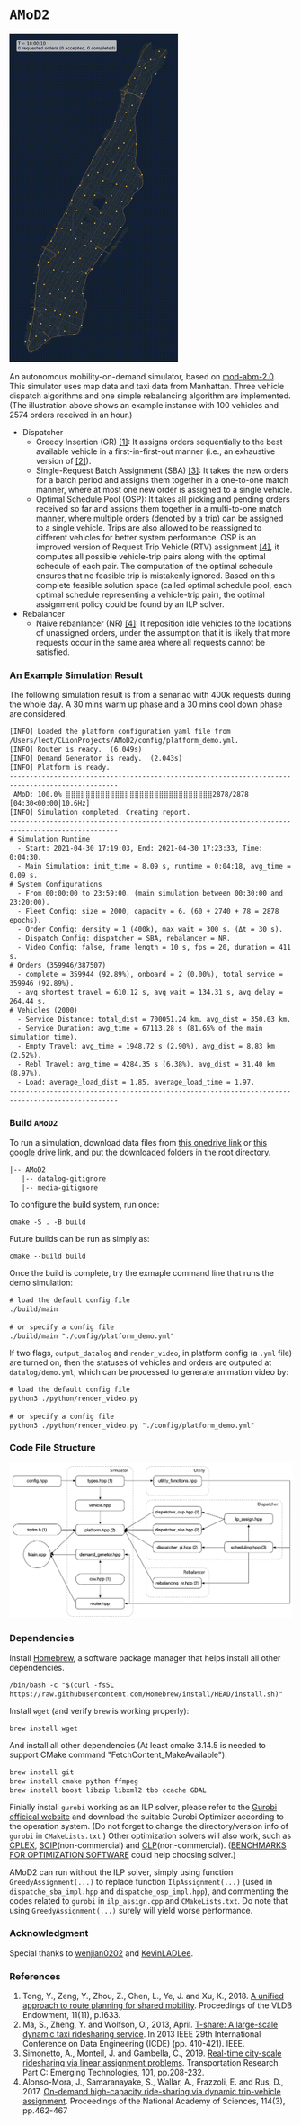 # `AMoD2`
<img src="https://github.com/Leot6/AMoD2/blob/main/doc/demo-100vehs.gif" width="300">

An autonomous mobility-on-demand simulator, based on [mod-abm-2.0](https://github.com/wenjian0202/mod-abm-2.0). This simulator uses map data and taxi data from Manhattan. Three vehicle dispatch algorithms and one simple rebalancing algorithm are implemented. (The illustration above shows an example instance with 100 vehicles and 2574 orders received in an hour.)

- Dispatcher
    - Greedy Insertion (GR) [[1]](https://github.com/Leot6/AMoD#references): It assigns orders sequentially to the best available vehicle in a first-in-first-out manner (i.e., an exhaustive version of [[2]](https://github.com/Leot6/AMoD#references)).
    - Single-Request Batch Assignment (SBA) [[3]](https://github.com/Leot6/AMoD#references): It takes the new orders for a batch period and assigns them together in a one-to-one match manner, where at most one new order is assigned to a single vehicle.
    - Optimal Schedule Pool (OSP): It takes all picking and pending orders received so far and assigns them together in a multi-to-one match manner, where multiple orders (denoted by a trip) can be assigned to a single vehicle. Trips are also allowed to be reassigned to different vehicles for better system performance. OSP is an improved version of Request Trip Vehicle (RTV) assignment [[4]](https://github.com/Leot6/AMoD#references), it computes all possible vehicle-trip pairs along with the optimal schedule of each pair. The computation of the optimal schedule ensures that no feasible trip is mistakenly ignored. Based on this complete feasible solution space (called optimal schedule pool, each optimal schedule representing a vehicle-trip pair), the optimal assignment policy could be found by an ILP solver.
- Rebalancer
    - Naive rebanlancer (NR) [[4]](https://github.com/Leot6/AMoD#references): It reposition idle vehicles to the locations of unassigned orders, under the assumption that it is likely that more requests occur in the same area where all requests cannot be satisfied.


### An Example Simulation Result
The following simulation result is from a senariao with 400k requests during the whole day. A 30 mins warm up phase and a 30 mins cool down phase are considered.
```
[INFO] Loaded the platform configuration yaml file from /Users/leot/CLionProjects/AMoD2/config/platform_demo.yml.
[INFO] Router is ready.  (6.049s)
[INFO] Demand Generator is ready.  (2.043s)
[INFO] Platform is ready.
-------------------------------------------------------------------------------------------------
 AMoD: 100.0% ⣿⣿⣿⣿⣿⣿⣿⣿⣿⣿⣿⣿⣿⣿⣿⣿⣿⣿⣿⣿⣿⣿⣿⣿⣿⣿⣿⣿⣿⣿2878/2878 [04:30<00:00|10.6Hz]
[INFO] Simulation completed. Creating report.
-------------------------------------------------------------------------------------------------
# Simulation Runtime
  - Start: 2021-04-30 17:19:03, End: 2021-04-30 17:23:33, Time: 0:04:30.
  - Main Simulation: init_time = 8.09 s, runtime = 0:04:18, avg_time = 0.09 s.
# System Configurations
  - From 00:00:00 to 23:59:00. (main simulation between 00:30:00 and 23:20:00).
  - Fleet Config: size = 2000, capacity = 6. (60 + 2740 + 78 = 2878 epochs).
  - Order Config: density = 1 (400k), max_wait = 300 s. (Δt = 30 s).
  - Dispatch Config: dispatcher = SBA, rebalancer = NR.
  - Video Config: false, frame_length = 10 s, fps = 20, duration = 411 s.
# Orders (359946/387507)
  - complete = 359944 (92.89%), onboard = 2 (0.00%), total_service = 359946 (92.89%).
  - avg_shortest_travel = 610.12 s, avg_wait = 134.31 s, avg_delay = 264.44 s.
# Vehicles (2000)
  - Service Distance: total_dist = 700051.24 km, avg_dist = 350.03 km.
  - Service Duration: avg_time = 67113.28 s (81.65% of the main simulation time).
  - Empty Travel: avg_time = 1948.72 s (2.90%), avg_dist = 8.83 km (2.52%).
  - Rebl Travel: avg_time = 4284.35 s (6.38%), avg_dist = 31.40 km (8.97%).
  - Load: average_load_dist = 1.85, average_load_time = 1.97.
-------------------------------------------------------------------------------------------------
```


### Build `AMoD2`

To run a simulation, download data files from [this onedrive link](https://1drv.ms/u/s!AsqflzzqZj9qg-8-rT_CpBIZhc2pzw?e=TtYGfD) or [this google drive link](https://drive.google.com/drive/folders/1Q0ZK3c8B8tjd7vO5UsgKXCJPDVr8mGVt?usp=sharing), and put the downloaded folders in the root directory.
```
|-- AMoD2
   |-- datalog-gitignore
   |-- media-gitignore
```

To configure the build system, run once:
```
cmake -S . -B build
```
Future builds can be run as simply as:
```
cmake --build build
```

Once the build is complete, try the exmaple command line that runs the demo simulation:
```
# load the default config file
./build/main

# or specify a config file
./build/main "./config/platform_demo.yml"
```

If two flags, `output_datalog` and `render_video`, in platform config (a `.yml` file) are turned on, then the statuses of vehicles and orders are outputed at `datalog/demo.yml`, which can be processed to generate animation video by:
```
# load the default config file
python3 ./python/render_video.py

# or specify a config file
python3 ./python/render_video.py "./config/platform_demo.yml"
```

### Code File Structure
<img src="https://github.com/Leot6/AMoD2/blob/main/doc/code-file-structure.png" width="720">


### Dependencies

Install [Homebrew](https://brew.sh/), a software package manager that helps install all other dependencies.
```
/bin/bash -c "$(curl -fsSL https://raw.githubusercontent.com/Homebrew/install/HEAD/install.sh)"
```
Install `wget` (and verify `brew` is working properly):
```
brew install wget
```
And install all other dependencies (At least cmake 3.14.5 is needed to support CMake command "FetchContent_MakeAvailable"):
```
brew install git 
brew install cmake python ffmpeg
brew install boost libzip libxml2 tbb ccache GDAL
```
Finially install `gurobi` working as an ILP solver, please refer to the [Gurobi officical website](https://www.gurobi.com/downloads/) and download the suitable Gurobi Optimizer according to the operation system. (Do not forget to change the directory/version info of `gurobi` in `CMakeLists.txt`.) Other optimization solvers will also work, such as [CPLEX](https://www.ibm.com/analytics/cplex-optimizer), [SCIP](https://www.scipopt.org/)(non-commercial) and [CLP](https://github.com/coin-or/Clp)(non-commercial). ([BENCHMARKS FOR OPTIMIZATION SOFTWARE](http://plato.asu.edu/bench.html) could help choosing solver.)

AMoD2 can run without the ILP solver, simply using function `GreedyAssignment(...)` to replace function `IlpAssignment(...)` (used in `dispatche_sba_impl.hpp` and `dispatche_osp_impl.hpp`), and commenting the codes related to `gurobi` in `ilp_assign.cpp` and `CMakeLists.txt`. Do note that using `GreedyAssignment(...)` surely will yield worse performance.

### Acknowledgment
Special thanks to [wenjian0202](https://github.com/wenjian0202) and [KevinLADLee](https://github.com/KevinLADLee).

### References
1. Tong, Y., Zeng, Y., Zhou, Z., Chen, L., Ye, J. and Xu, K., 2018. [A unified approach to route planning for shared mobility](https://ink.library.smu.edu.sg/cgi/viewcontent.cgi?article=5889&context=sis_research). Proceedings of the VLDB Endowment, 11(11), p.1633.
2. Ma, S., Zheng, Y. and Wolfson, O., 2013, April. [T-share: A large-scale dynamic taxi ridesharing service](https://www.db.ics.keio.ac.jp/seminar/2013/20131126_kita/Taxi%20ridesharing.pdf). In 2013 IEEE 29th International Conference on Data Engineering (ICDE) (pp. 410-421). IEEE.
3. Simonetto, A., Monteil, J. and Gambella, C., 2019. [Real-time city-scale ridesharing via linear assignment problems](https://arxiv.org/pdf/1902.10676.pdf). Transportation Research Part C: Emerging Technologies, 101, pp.208-232.
4. Alonso-Mora, J., Samaranayake, S., Wallar, A., Frazzoli, E. and Rus, D., 2017. [On-demand high-capacity ride-sharing via dynamic trip-vehicle assignment](https://www.pnas.org/content/114/3/462.short). Proceedings of the National Academy of Sciences, 114(3), pp.462-467
